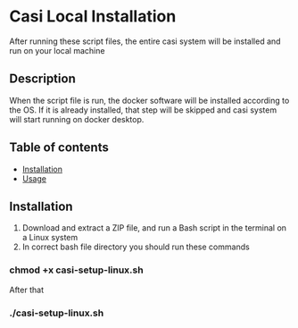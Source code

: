 # Casi Local Installation
After running these script files, the entire casi system will be installed and run on your local machine
## Description
When the script file is run, the docker software will be installed according to the OS. If it is already installed, that step will be skipped and casi system will start running on docker desktop.
## Table of contents
* [Installation](#installation)
* [Usage](#usage)
## Installation
1. Download and extract a ZIP file, and run a Bash script in the terminal on a Linux system
2. In correct bash file directory you should run these commands
 ### chmod +x casi-setup-linux.sh
 After that
 ### ./casi-setup-linux.sh


